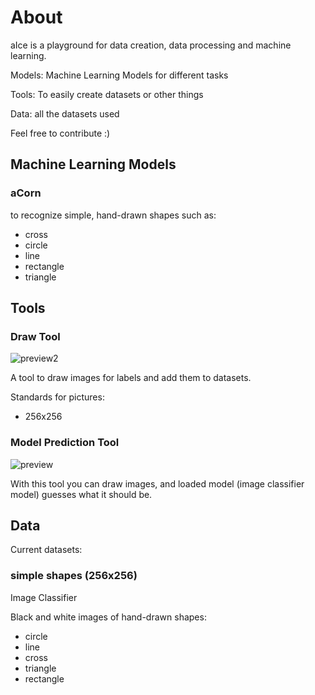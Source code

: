 
# About

aIce is a playground for data creation, data processing and machine learning.

Models: Machine Learning Models for different tasks

Tools: To easily create datasets or other things

Data: all the datasets used

Feel free to contribute :)

## Machine Learning Models

### aCorn

to recognize simple, hand-drawn shapes such as:
- cross
- circle
- line
- rectangle
- triangle

## Tools

### Draw Tool
![preview2](https://github.com/ItsJamin/aIce/assets/103188307/5ed8376a-30f9-4837-a927-0f7711fe97d7)

A tool to draw images for labels and add them to datasets.

Standards for pictures:
- 256x256

### Model Prediction Tool
![preview](https://github.com/ItsJamin/aIce/assets/103188307/72a5961a-d553-49ad-a664-03778cba493a)

With this tool you can draw images, and loaded model (image classifier model) guesses what it should be.

## Data

Current datasets:

### simple shapes (256x256)

Image Classifier

Black and white images of hand-drawn shapes:
- circle
- line
- cross
- triangle
- rectangle
